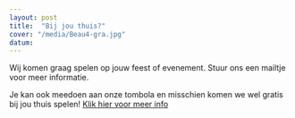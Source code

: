 ```yaml
---
layout: post
title:  "Bij jou thuis?"
cover: "/media/Beau4-gra.jpg"
datum: 
---
```


Wij komen graag spelen op jouw feest of evenement. Stuur ons een mailtje voor meer informatie.

Je kan ook meedoen aan onze tombola en misschien komen we wel gratis bij jou thuis spelen! 
<a href="/huisconcert">Klik hier voor meer info</a>
